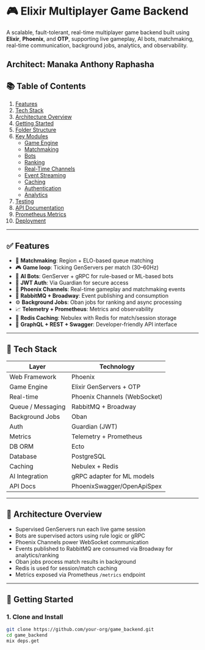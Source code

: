 # 🎮 Elixir Multiplayer Game Backend

A scalable, fault-tolerant, real-time multiplayer game backend built using **Elixir**, **Phoenix**, and **OTP**, supporting live gameplay, AI bots, matchmaking, real-time communication, background jobs, analytics, and observability.

Architect: Manaka Anthony Raphasha
---

## 📚 Table of Contents

1. [Features](#features)
2. [Tech Stack](#tech-stack)
3. [Architecture Overview](#architecture-overview)
4. [Getting Started](#getting-started)
5. [Folder Structure](#folder-structure)
6. [Key Modules](#key-modules)
   - [Game Engine](#game-engine)
   - [Matchmaking](#matchmaking)
   - [Bots](#bots)
   - [Ranking](#ranking)
   - [Real-Time Channels](#real-time-channels)
   - [Event Streaming](#event-streaming)
   - [Caching](#caching)
   - [Authentication](#authentication)
   - [Analytics](#analytics)
7. [Testing](#testing)
8. [API Documentation](#api-documentation)
9. [Prometheus Metrics](#prometheus-metrics)
10. [Deployment](#deployment)

---

## ✅ Features

- 🧠 **Matchmaking**: Region + ELO-based queue matching
- 🎮 **Game loop**: Ticking GenServers per match (30–60Hz)
- 🤖 **AI Bots**: GenServer + gRPC for rule-based or ML-based bots
- 🧾 **JWT Auth**: Via Guardian for secure access
- 🔁 **Phoenix Channels**: Real-time gameplay and matchmaking events
- 📨 **RabbitMQ + Broadway**: Event publishing and consumption
- ⚙️ **Background Jobs**: Oban jobs for ranking and async processing
- 📈 **Telemetry + Prometheus**: Metrics and observability
- 🔐 **Redis Caching**: Nebulex with Redis for match/session storage
- 📘 **GraphQL + REST + Swagger**: Developer-friendly API interface

---

## 🔧 Tech Stack

| Layer              | Technology                  |
|--------------------|-----------------------------|
| Web Framework      | Phoenix                     |
| Game Engine        | Elixir GenServers + OTP     |
| Real-time          | Phoenix Channels (WebSocket)|
| Queue / Messaging  | RabbitMQ + Broadway         |
| Background Jobs    | Oban                         |
| Auth               | Guardian (JWT)              |
| Metrics            | Telemetry + Prometheus      |
| DB ORM             | Ecto                        |
| Database           | PostgreSQL                  |
| Caching            | Nebulex + Redis             |
| AI Integration     | gRPC adapter for ML models  |
| API Docs           | PhoenixSwagger/OpenApiSpex  |

---

## 🧱 Architecture Overview

- Supervised GenServers run each live game session
- Bots are supervised actors using rule logic or gRPC
- Phoenix Channels power WebSocket communication
- Events published to RabbitMQ are consumed via Broadway for analytics/ranking
- Oban jobs process match results in background
- Redis is used for session/match caching
- Metrics exposed via Prometheus `/metrics` endpoint

---

## 🚀 Getting Started

### 1. Clone and Install

```bash
git clone https://github.com/your-org/game_backend.git
cd game_backend
mix deps.get

